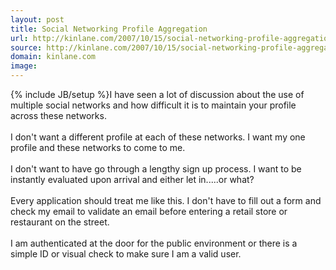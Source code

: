 ```yaml
---
layout: post
title: Social Networking Profile Aggregation
url: http://kinlane.com/2007/10/15/social-networking-profile-aggregation/
source: http://kinlane.com/2007/10/15/social-networking-profile-aggregation/
domain: kinlane.com
image: 
---
```

{% include JB/setup %}I have seen a lot of discussion about the use of multiple social networks and how difficult it is to maintain your profile across these networks.<br /><br />I don't want a different profile at each of these networks.  I want my one profile and these networks to come to me.<br /><br />I don't want to have go through a lengthy sign up process. I want to be instantly evaluated upon arrival and either let in.....or what?<br /><br />Every application should treat me like this. I don't have to fill out a form and check my email to validate an email before entering a retail store or restaurant on the street.<br /><br />I am authenticated at the door for the public environment or there is a simple ID or visual check to make sure I am a valid user.